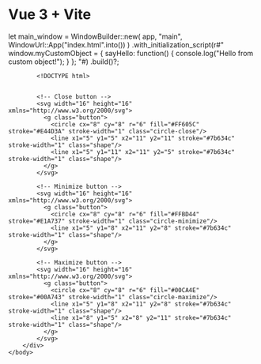 # Vue 3 + Vite

 let main_window = WindowBuilder::new(
                app,
                "main",
                WindowUrl::App("index.html".into())
            )
            .with_initialization_script(r#"
                window.myCustomObject = {
                    sayHello: function() {
                        console.log("Hello from custom object!");
                    }
                };
            "#)
            .build()?;



            <!DOCTYPE html>
<html> 
    <head>
        <title>Home</title>
    </head>
    <body>
        <div style="display: flex; gap: 4px;">
            <style>
              .button { cursor: pointer; }
              .shape { display: none; }
              .button:hover .shape { display: block; }
              .button:hover .circle-close { fill: #FF3B30; }
              .button:hover .circle-minimize { fill: #FFD700; }
              .button:hover .circle-maximize { fill: #28c840; }
            </style>
          
            <!-- Close button -->
            <svg width="16" height="16" xmlns="http://www.w3.org/2000/svg">
              <g class="button">
                <circle cx="8" cy="8" r="6" fill="#FF605C" stroke="#E44D3A" stroke-width="1" class="circle-close"/>
                <line x1="5" y1="5" x2="11" y2="11" stroke="#7b634c" stroke-width="1" class="shape"/>
                <line x1="5" y1="11" x2="11" y2="5" stroke="#7b634c" stroke-width="1" class="shape"/>
              </g>
            </svg>
          
            <!-- Minimize button -->
            <svg width="16" height="16" xmlns="http://www.w3.org/2000/svg">
              <g class="button">
                <circle cx="8" cy="8" r="6" fill="#FFBD44" stroke="#E1A737" stroke-width="1" class="circle-minimize"/>
                <line x1="5" y1="8" x2="11" y2="8" stroke="#7b634c" stroke-width="1" class="shape"/>
              </g>
            </svg>
          
            <!-- Maximize button -->
            <svg width="16" height="16" xmlns="http://www.w3.org/2000/svg">
              <g class="button">
                <circle cx="8" cy="8" r="6" fill="#00CA4E" stroke="#00A743" stroke-width="1" class="circle-maximize"/>
                <line x1="5" y1="8" x2="11" y2="8" stroke="#7b634c" stroke-width="1" class="shape"/>
                <line x1="8" y1="5" x2="8" y2="11" stroke="#7b634c" stroke-width="1" class="shape"/>
              </g>
            </svg>
        </div>
    </body> 
</html>